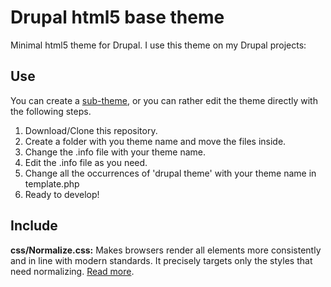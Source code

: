 # Drupal html5 base theme

Minimal html5 theme for Drupal. I use this theme on my Drupal projects:

## Use

You can create a [sub-theme](https://drupal.org/node/225125), or you can rather edit the theme directly with the following steps.

1. Download/Clone this repository.
2. Create a folder with you theme name and move the files inside.
3. Change the .info file with your theme name.
4. Edit the .info file as you need.
5. Change all the occurrences of 'drupal theme' with your theme name in template.php
6. Ready to develop!

## Include

**css/Normalize.css:** Makes browsers render all elements more consistently and in line with modern standards. It precisely targets only the styles that need normalizing. [Read more](http://necolas.github.io/normalize.css/).